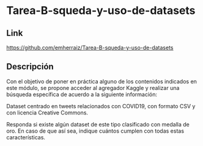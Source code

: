 # Tarea-B-squeda-y-uso-de-datasets

## Link

https://github.com/emherraiz/Tarea-B-squeda-y-uso-de-datasets

## Descripción

Con el objetivo de poner en práctica alguno de los contenidos indicados en este módulo, se propone acceder al agregador Kaggle y realizar una búsqueda específica de acuerdo a la siguiente información:

Dataset centrado en tweets relacionados con COVID19, con formato CSV y con licencia Creative Commons.

Responda si existe algún dataset de este tipo clasificado con medalla de oro. En caso de que así sea, indique cuántos cumplen con todas estas características.

